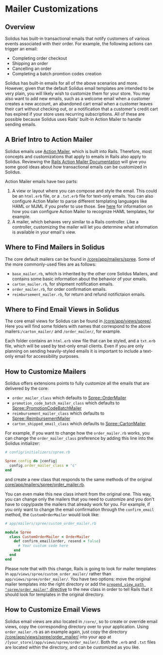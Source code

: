 # Mailer Customizations

## Overview

Solidus has built-in transactional emails that notify customers of various events
associated with their order. For example, the following actions can trigger an email:

* Completing order checkout
* Shipping an order
* Cancelling an order
* Completing a batch promtion codes creation

Solidus has built-in emails for all of the above scenarios and more. However,
given that the default Solidus email templates are intended to be very plain,
you will likely wish to customize them for your store. You may also want to add
new emails, such as a welcome email when a customer creates a new account, an
abandoned cart email when a customer leaves their cart without checking out,
or a notification that a customer's credit cart has expired if your store
uses recurring subscriptions. All of these are possible because Solidus uses
Rails' built-in Action Mailer to handle sending emails.

## A Brief Intro to Action Mailer

Solidus emails use [Action Mailer][Action Mailer], which is built into Rails.
Therefore, most concepts and customizations that apply to emails in Rails also
apply to Solidus. Reviewing the [Rails Action Mailer Documentation][Action Mailer]
will give you some good ideas about how transactional emails can be customized
in Solidus.

[Action Mailer]: https://guides.rubyonrails.org/action_mailer_basics.html

Action Mailer emails have two parts:

1. A view or layout where you can compose and style the email. This could be
  an `html.erb` file, or a `.txt.erb` file for text-only emails. You can also
  configure Action Mailer to parse different templating languages like HAML or
  MJML if you prefer to use those. See [here][Action Mailer haml] for information
  on how you can configure Action Mailer to recognize HAML templates, for example.
2. A mailer, which behaves very similar to a Rails controller. Like a
   controller, customizing the mailer will let you determine what information
   is available in your email's view.

[Action Mailer haml]: https://guides.rubyonrails.org/v2.3.8/action_mailer_basics.html#configure-action-mailer-to-recognize-haml-templates

## Where to Find Mailers in Solidus

The core default mailers can be found in [/core/app/mailers/spree][/core/app/mailers/spree].
Some of the more commonly-used files are as follows:

- `base_mailer.rb`, which is inherited by the other core Solidus Mailers, and
  contains some basic information about the behavior of your emails.
- `carton_mailer.rb`, for shipment notification emails.
- `order_mailer.rb`, for order confirmation emails.
- `reimbursement_mailer.rb`, for return and refund notifictaion emails.

[/core/app/mailers/spree]: https://github.com/solidusio/solidus/tree/master/core/app/mailers/spree

## Where to Find Email Views in Solidus

The core email views for Solidus can be found in [/core/app/views/spree/][/core/app/views/spree/].
Here you will find some folders with names that correspond to the above
mailers:`/carton_mailer/` and `/order_mailer/`, for example.

[/core/app/views/spree/]: https://github.com/solidusio/solidus/tree/master/core/app/views/spree

Each folder contains an `html.erb` view file that can be styled, and a `txt.erb`
file, which will be used by text-only email clients. Even if you are only planning
on sending heavily-styled emails it is important to include a text-only email
for accessibility purposes.

## How to Customize Mailers

Solidus offers extensions points to fully customize all the emails that are
delivered by the core:

- `order_mailer_class` which defaults to [Spree::OrderMailer][OrderMailer]
- `promotion_code_batch_mailer_class` which defaults to [Spree::PromotionCodeBatchMailer][PromotionCodeBatchMailer]
- `reimbursement_mailer_class` which defaults to [Spree::ReimbursementMailer][ReimbursementMailer]
- `carton_shipped_email_class` which defaults to [Spree::CartonMailer][CartonMailer]

[OrderMailer]: https://github.com/solidusio/solidus/tree/master/core/app/mailers/spree/order_mailer.rb
[PromotionCodeBatchMailer]: https://github.com/solidusio/solidus/tree/master/core/app/mailers/spre/promotion_code_batch_mailer.rb]
[ReimbursementMailer]: https://github.com/solidusio/solidus/tree/master/core/app/mailers/spree/reimbursement_mailer.rb
[CartonMailer]: https://github.com/solidusio/solidus/tree/master/core/app/mailers/spree/carton_mailer.rb

For example, if you want to change how the `order_mailer.rb` works, you can
change the `order_mailer_class` preference by adding this line into the
Solidus initializer:

```ruby
# config/initializers/spree.rb

Spree.config do |config|
  config.order_mailer_class = 'c'
end
```

and create a new class that responds to the same methods of the original
[core/app/mailers/spree/order_mailer.rb][core/app/mailers/spree/order_mailer.rb].

You can even make this new class inherit from the original one.
This way, you can change only the mailers that you need to customize and you
don't have to copy/paste the mailers that already work for you. For
example, if you only want to change the email confirmation through the
`confirm_email` method, the `CustomOrderMailer` would look like:

```ruby
# app/mailers/spree/custom_order_mailer.rb

module Spree
  class CustomOrderMailer < OrderMailer
    def confirm_email(order, resend = false)
      # Your custom code here
    end
  end
end
```

Please note that with this change, Rails is going to look for mailer
templates in `app/views/spree/custom_order_mailer/` rather than
`app/views/spree/order_mailer/`. You have two options: move the original mailer
templates into the right directory or add the
[`prepend_view_path "spree/order_mailer"` directive][action-mailer-views] to
the new class in order to tell Rails that it should look for templates in the
original directory.

[core/app/mailers/spree/order_mailer.rb]: https://github.com/solidusio/solidus/tree/master/core/app/mailers/spree/order_mailer.rb
[action-mailer-views]: https://guides.rubyonrails.org/action_mailer_basics.html#mailer-views


## How to Customize Email Views

Solidus email views are also located in `/core/`, so to create or override email
views, copy the corresponding directory over to your application. Using
`order_mailer.rb` as an example again, just copy the directory
[/core/app/views/spree/order_mailer/][/core/app/views/spree/order_mailer/] into
your app at `/[your_store]/app/views/spree/order_mailer/`. Both the `.erb` and
`.txt` files are located within the directory, and can be customized as you like.

[/core/app/views/spree/order_mailer/]: https://github.com/solidusio/solidus/tree/master/core/app/views/spree/order_mailer

